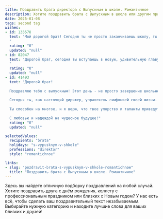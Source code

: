 ```yaml
---
title: Поздравить брата директора с Выпускным в школе. Романтичное
description: Хотите поздравить брата с Выпускным в школе или другим праздником? Наш ИИ создаст незабываемое поздравление, а вы обязательно выделитесь среди других.  
date: 2025-01-08
tags: second tag
wishes:
- id: 133578
  text: "Мой дорогой брат! Сегодня ты не просто заканчиваешь школу, ты открываешь дверь в невероятное будущее, будущее директора, человека, который будет управлять, создавать и вдохновлять.  Пусть твой путь будет полон не только ответственности и успеха, но и  ярких моментов, настоящей любви и безграничного счастья.  Пусть каждое принятое тобой решение наполняет тебя гордостью и  радостью, а  твоя жизнь будет такой же прекрасной и яркой, как и этот незабываемый день.  С выпускным, любимый брат!
  "
  rating: "0"
  updated: "null"
- id: 82047
  text: "Дорогой брат, сегодня ты вступаешь в новую, удивительную главу жизни! Ты - директор, твоей воле подчиняются целые миры, и этот мир – школа, где ты даришь знания и помогаешь взращивать юные умы. Пусть твой путь будет насыщен светом, твои решения  - мудрыми, а твоя душа  -  согрета любовью и благодарностью. С выпускным, братишка,  ты – настоящая звезда!
  "
  rating: "0"
  updated: "null"
- id: 41493
  text: "Дорогой брат!
  
  Поздравляю тебя с выпускным! Этот день - не просто завершение школьного пути, это начало величественного путешествия в мир знаний и возможностей. Ты стал на шаг ближе к своим мечтам, и я горжусь твоими достижениями.
  
  Сегодня ты, как настоящий дирижер, управляешь симфонией своей жизни. Пусть каждый аккорд, который ты сыграешь, будет наполнен радостью, вдохновением и счастьем. Не бойся идти по новому пути, ведь впереди столько удивительных открытий!
  
  Ты способен на многое, и я верю, что твое упорство и таланты приведут тебя к вершинам. Желаю тебе найти своё призвание, сверкая ярче всех звезд на небосводе! Твоя мечта — это лишь начало большого и прекрасного, и я всегда буду рядом, поддерживая тебя в самых смелых начинаниях.
  
  С любовью и надеждой на чудесное будущее!"
  rating: "0"
  updated: "null"

selectedValues:
  recipients: "brata"
  holidays: "s-vypusknym-v-shkole"
  professions: "direktor"
  style: "romantichnoe"

links:
- slug: "pozdravit-brata-s-vypusknym-v-shkole-romantichnoe"
  title: "Поздравить брата с Выпускным в школе. Романтичное"
---
```


Здесь вы найдете отличную подборку поздравлений на любой случай.
Хотите поздравить друга с днём рождения, коллегу с профессиональным праздником или близких с Новым годом? У нас есть всё, чтобы сделать ваш поздравительный текст незабываемым. Выбирайте нужную категорию и находите лучшие слова для ваших близких и друзей!
